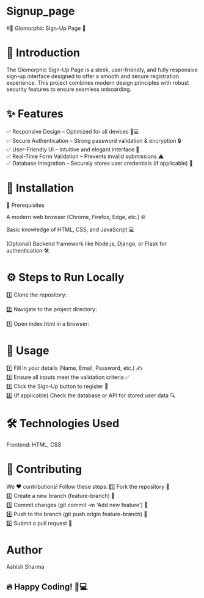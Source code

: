 # Signup_page
#🌟 Glomorphic Sign-Up Page 🌟

# 🚀 Introduction

The Glomorphic Sign-Up Page is a sleek, user-friendly, and fully responsive sign-up interface designed to offer a smooth and secure registration experience. This project combines modern design principles with robust security features to ensure seamless onboarding.

# ✨ Features

✅ Responsive Design – Optimized for all devices 📱💻<br>
✅ Secure Authentication – Strong password validation & encryption 🔒<br>
✅ User-Friendly UI – Intuitive and elegant interface 🎨<br>
✅ Real-Time Form Validation – Prevents invalid submissions ⚠️<br>
✅ Database Integration – Securely stores user credentials (if applicable) 💾<br>

# 🔧 Installation

📌 Prerequisites

A modern web browser (Chrome, Firefox, Edge, etc.) 🌐

Basic knowledge of HTML, CSS, and JavaScript 💻

(Optional) Backend framework like Node.js, Django, or Flask for authentication 🛠️

# ⚙️ Steps to Run Locally

1️⃣ Clone the repository:

2️⃣ Navigate to the project directory:

3️⃣ Open index.html in a browser:

# 🎯 Usage

1️⃣ Fill in your details (Name, Email, Password, etc.) ✍️<br>
2️⃣ Ensure all inputs meet the validation criteria ✅<br>
3️⃣ Click the Sign-Up button to register 🔘<br>
4️⃣ (If applicable) Check the database or API for stored user data 🔍<br>

# 🛠️ Technologies Used

Frontend: HTML, CSS

# 🤝 Contributing

We ❤️ contributions! Follow these steps:
1️⃣ Fork the repository 🍴<br>
2️⃣ Create a new branch (feature-branch) 🌿<br>
3️⃣ Commit changes (git commit -m 'Add new feature') 📝<br>
4️⃣ Push to the branch (git push origin feature-branch) 🚀<br>
5️⃣ Submit a pull request 🔄<br>

# Author
Ashish Sharma

## 🔥 Happy Coding! 🚀💻
